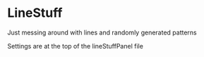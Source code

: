 # LineStuff
Just messing around with lines and randomly generated patterns

Settings are at the top of the lineStuffPanel file
